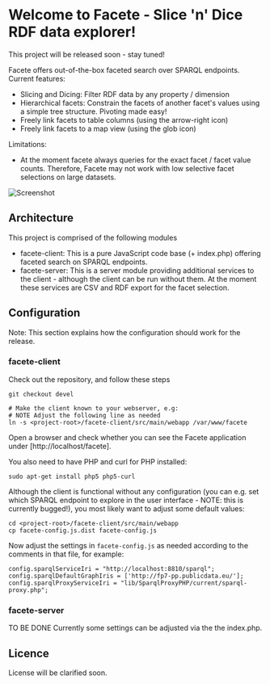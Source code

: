 # Welcome to Facete - Slice 'n' Dice RDF data explorer!


This project will be released soon - stay tuned!


Facete offers out-of-the-box faceted search over SPARQL endpoints.
Current features:
* Slicing and Dicing: Filter RDF data by any property / dimension
* Hierarchical facets: Constrain the facets of another facet's values using a simple tree structure. Pivoting made easy!
* Freely link facets to table columns (using the arrow-right icon)
* Freely link facets to a map view (using the glob icon)

Limitations:
* At the moment facete always queries for the exact facet / facet value counts. Therefore, Facete may not work with low selective facet selections on large datasets.

![Screenshot](https://raw.github.com/GeoKnow/Facete/devel/images/2013-04-21-Facete-Screenshot.png)


## Architecture
This project is comprised of the following modules
* facete-client: This is a pure JavaScript code base (+ index.php) offering faceted search on SPARQL endpoints.
* facete-server: This is a server module providing additional services to the client - although the client can be run without them. At the moment these services are CSV and RDF export for the facet selection.

## Configuration
Note: This section explains how the configuration should work for the release.


### facete-client
Check out the repository, and follow these steps

    git checkout devel

    # Make the client known to your webserver, e.g:
    # NOTE Adjust the following line as needed
    ln -s <project-root>/facete-client/src/main/webapp /var/www/facete

Open a browser and check whether you can see the Facete application under [http://localhost/facete].


You also need to have PHP and curl for PHP installed:

    sudo apt-get install php5 php5-curl

Although the client is functional without any configuration (you can e.g. set which SPARQL endpoint to explore in the user interface - NOTE: this is currently bugged!), you most likely want to adjust some default values:

    cd <project-root>/facete-client/src/main/webapp
    cp facete-config.js.dist facete-config.js

Now adjust the settings in `facete-config.js` as needed according to the comments in that file, for example:


    config.sparqlServiceIri = "http://localhost:8810/sparql";
    config.sparqlDefaultGraphIris = ['http://fp7-pp.publicdata.eu/'];
    config.sparqlProxyServiceIri = "lib/SparqlProxyPHP/current/sparql-proxy.php";


### facete-server
TO BE DONE
Currently some settings can be adjusted via the the index.php.



## Licence
License will be clarified soon.

